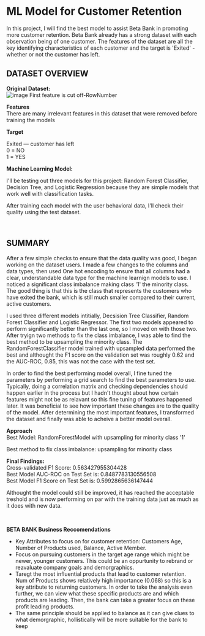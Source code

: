 # ML Model for Customer Retention

In this project, I will find the best model to assist Beta Bank in promoting more customer retention. Beta Bank already has a strong dataset with each observation being of one customer. The features of the dataset are all the key identifying characteristics of each customer and the target is 'Exited' - whether or not the customer has left. 

## DATASET OVERVIEW

**Original Dataset:** <br>
![image](https://github.com/user-attachments/assets/911c320f-4e01-4bba-b6e0-8cf696749037)
First feature is cut off-RowNumber 

**Features** <br>
There are many irrelevant features in this dataset that were removed before training the models

**Target**<br>

Exited — сustomer has left<br> 
0 = NO <br>
1 = YES

**Machine Learning Model:**

I'll be testing out three models for this project: Random Forest Classifier, Decision Tree, and Logistic Regression because they are simple models that work well with classification tasks.

After training each model with the user behavioral data, I'll check their quality using the test dataset.



<br>

## SUMMARY

After a few simple checks to ensure that the data quality was good, I began working on the dataset users. I made a few changes to the columns and data types, then used One hot encoding to ensure that all columns had a clear, understandable data type for the machine learnign models to use. I noticed a significant class imbalance making class '1' the minority class. The good thing is that this is the class that represents the customers who have exited the bank, which is still much smaller compared to their current, active customers. 

I used three different models intitially, Decsision Tree Classifier, Random Forest Classifier and Logistic Regressor. The first two models appeared to perform significantly better than the last one, so I moved on with those two. After tryign two methods to fix the class imbalance, I was able to find the best method to be upsampling the minority class. The RandomForestClassifier model trained with upsampled data performed the best and althought the F1 score on the validation set was roughly 0.62 and the AUC-ROC, 0.85, this was not the case with the test set.

In order to find the best performing model overall, I fine tuned the parameters by performing a grid search to find the best parameters to use. Typically, doing a correlation matrix and checking dependencies should happen earlier in the process but I hadn't thought about how certain features might not be as relavant so this fine tuning of features happened later. It was beneficial to see how important these changes are to the quality of the model. After determining the most important features, I transformed the dataset and finally was able to acheive a better model overall. 

**Approach**  <br>
Best Model: RandomForestModel with upsampling for minority class '1' <br>

Best method to fix class imbalance: upsampling for minority class

**Final Findings:** <br>
Cross-validated F1 Score: 0.563427955304428 <br>
Best Model AUC-ROC on Test Set is: 0.8487783130556508 <br>
Best Model F1 Score on Test Set is: 0.5992865636147444 <br>

Althought the model could still be improved, it has reached the acceptable treshold and is now performing on par with the training data just as much as it does with new data. 

<br>
    
**BETA BANK Business Reccomendations**  <br>

- Key Attributes to focus on for customer retention: Customers Age, Number of Products used, Balance, Active Member.
- Focus on pursuing customers in the target age range which might be newer, younger customers. This could be an oppurtunity to rebrand or reavaluate company goals and demorgraphics. 
- Taregt the most influential products that lead to customer retention. Num of Products shows relatively high importance (0.068) so this is a key attribute to returning customers. In order to take the analysis even further, we can view what these specific products are and which products are leading. Then, the bank can take a greater focus on these profit leading products.  
- The same principle should be applied to balance as it can give clues to what demorgraphic, hollistically will be more suitable for the bank to keep
